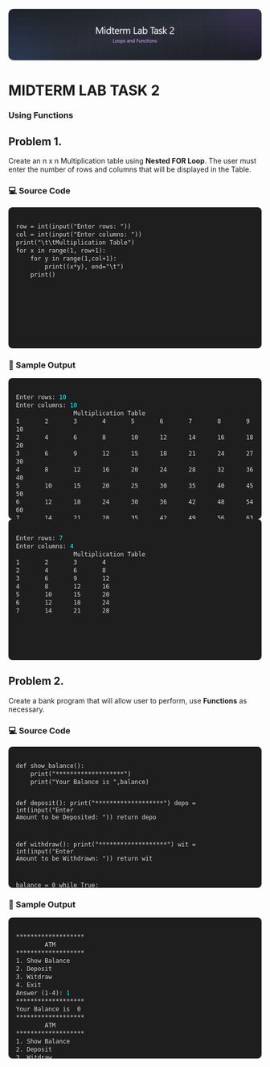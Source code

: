 <p align="center">
  <img src="/assets/images/lab2.png" alt="Lab Task 2 Banner"
       style="max-width:100%; border-radius:10px;">
</p>

# MIDTERM LAB TASK 2
### Using Functions

## Problem 1.
Create an n x n Multiplication table using **Nested FOR Loop**. The user must enter the number of rows and columns that will be displayed in the Table.

### 💻 Source Code
<div style="background-color:#1e1e1e; color:#dcdcdc; padding:15px; border-radius:8px; height:250px; overflow-y:auto;">
<pre><code>row = int(input("Enter rows: "))  
col = int(input("Enter columns: "))  
print("\t\tMultiplication Table")  
for x in range(1, row+1):  
    for y in range(1,col+1):  
        print((x*y), end="\t")  
    print()
</code></pre>
  </div>
  

### 🧾 Sample Output
<div style="background-color:#1e1e1e; color:#dcdcdc; padding:15px; border-radius:8px; height:250px; overflow-y:auto;">
<pre><code>Enter rows: <span style="color:#00ffff;">10</span>
Enter columns: <span style="color:#00ffff;">10</span>
                Multiplication Table
1       2       3       4       5       6       7       8       9       10
2       4       6       8       10      12      14      16      18      20
3       6       9       12      15      18      21      24      27      30
4       8       12      16      20      24      28      32      36      40
5       10      15      20      25      30      35      40      45      50
6       12      18      24      30      36      42      48      54      60
7       14      21      28      35      42      49      56      63      70
8       16      24      32      40      48      56      64      72      80
9       18      27      36      45      54      63      72      81      90
10      20      30      40      50      60      70      80      90      100
</code></pre>
  </div>
<div style="background-color:#1e1e1e; color:#dcdcdc; padding:15px; border-radius:8px; height:250px; overflow-y:auto;">
<pre><code>Enter rows: <span style="color:#00ffff;">7</span>
Enter columns: <span style="color:#00ffff;">4</span>
                Multiplication Table
1       2       3       4
2       4       6       8
3       6       9       12
4       8       12      16
5       10      15      20
6       12      18      24
7       14      21      28
</code></pre>
  </div>

## Problem 2.
Create a bank program that will allow user to perform, use **Functions** as necessary.

### 💻 Source Code
<div style="background-color:#1e1e1e; color:#dcdcdc; padding:15px; border-radius:8px; height:250px; overflow-y:auto;">
<pre><code>def show_balance():
    print("*******************")
    print("Your Balance is ",balance)
    
def deposit():
    print("*******************")
    depo = int(input("Enter Amount to be Deposited: "))
    return depo 
    
def withdraw():
    print("*******************")
    wit = int(input("Enter Amount to be Withdrawn: "))
    return wit  
    
balance = 0
while True:
    print("*******************")
    print("        ATM        ")
    print("*******************")
    print("1. Show Balance")
    print("2. Deposit")
    print("3. Witdraw")
    print("4. Exit")
    
    choice = int(input("Answer (1-4): "))
    if choice == 1:
        show_balance()
    elif choice == 2:
        balance += deposit()
    elif choice == 3:
        balance -= withdraw()
    elif choice == 4:
        break
    else:
        print("*******************")
        print("Invalid Input")

</code></pre>
  </div>

### 🧾 Sample Output
<div style="background-color:#1e1e1e; color:#dcdcdc; padding:15px; border-radius:8px; height:250px; overflow-y:auto;">
<pre><code>*******************
        ATM        
*******************
1. Show Balance
2. Deposit
3. Witdraw
4. Exit
Answer (1-4): <span style="color:#00ffff;">1</span>
*******************
Your Balance is  0
*******************
        ATM        
*******************
1. Show Balance
2. Deposit
3. Witdraw
4. Exit
Answer (1-4): <span style="color:#00ffff;">2</span>
*******************
Enter Amount to be Deposited: <span style="color:#00ffff;">1000</span>
*******************
        ATM        
*******************
1. Show Balance
2. Deposit
3. Witdraw
4. Exit
Answer (1-4): <span style="color:#00ffff;">1</span>
*******************
Your Balance is  1000
*******************
        ATM        
*******************
1. Show Balance
2. Deposit
3. Witdraw
4. Exit
Answer (1-4): <span style="color:#00ffff;">3</span>
*******************
Enter Amount to be Withdrawn: <span style="color:#00ffff;">250</span>
*******************
        ATM        
*******************
1. Show Balance
2. Deposit
3. Witdraw
4. Exit
Answer (1-4): <span style="color:#00ffff;">1</span>
*******************
Your Balance is  750
*******************
        ATM        
*******************
1. Show Balance
2. Deposit
3. Witdraw
4. Exit
Answer (1-4): <span style="color:#00ffff;">4</span>
</code></pre>
  </div>
